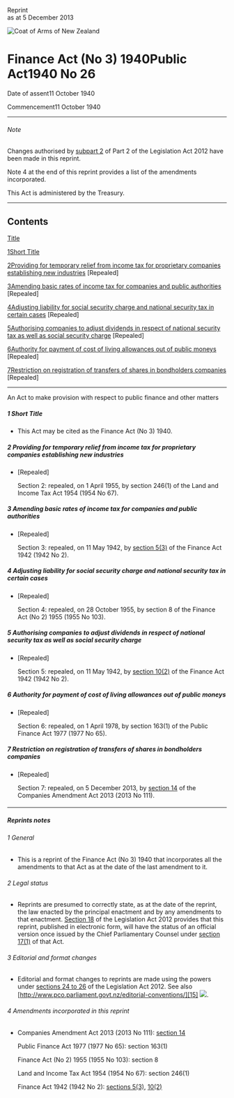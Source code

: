 Reprint  
as at 5 December 2013

![Coat of Arms of New Zealand](/images/leg-crest.jpg)

# Finance Act (No 3) 1940Public Act1940 No 26

Date of assent11 October 1940

Commencement11 October 1940

---

###### Note

Changes authorised by [subpart 2][0] of Part 2 of the Legislation Act 2012 have been made in this reprint.

Note 4 at the end of this reprint provides a list of the amendments incorporated.

This Act is administered by the Treasury.

---

## Contents

[Title][1]

[1][2][][2][Short Title][2]

[2][3][][3][Providing for temporary relief from income tax for proprietary companies establishing new industries][3] \[Repealed\]

[3][4][][4][Amending basic rates of income tax for companies and public authorities][4] \[Repealed\]

[4][5][][5][Adjusting liability for social security charge and national security tax in certain cases][5] \[Repealed\]

[5][6][][6][Authorising companies to adjust dividends in respect of national security tax as well as social security charge][6] \[Repealed\]

[6][7][][7][Authority for payment of cost of living allowances out of public moneys][7] \[Repealed\]

[7][8][][8][Restriction on registration of transfers of shares in bondholders companies][8] \[Repealed\]

---

An Act to make provision with respect to public finance and other matters

##### 1 Short Title
    
*   This Act may be cited as the Finance Act (No 3) 1940\.

##### 2 Providing for temporary relief from income tax for proprietary companies establishing new industries
    
*   \[Repealed\]
    
    Section 2: repealed, on 1 April 1955, by section 246(1) of the Land and Income Tax Act 1954 (1954 No 67).

##### 3 Amending basic rates of income tax for companies and public authorities
    
*   \[Repealed\]
    
    Section 3: repealed, on 11 May 1942, by [section 5(3)][9] of the Finance Act 1942 (1942 No 2).

##### 4 Adjusting liability for social security charge and national security tax in certain cases
    
*   \[Repealed\]
    
    Section 4: repealed, on 28 October 1955, by section 8 of the Finance Act (No 2) 1955 (1955 No 103).

##### 5 Authorising companies to adjust dividends in respect of national security tax as well as social security charge
    
*   \[Repealed\]
    
    Section 5: repealed, on 11 May 1942, by [section 10(2)][10] of the Finance Act 1942 (1942 No 2).

##### 6 Authority for payment of cost of living allowances out of public moneys
    
*   \[Repealed\]
    
    Section 6: repealed, on 1 April 1978, by section 163(1) of the Public Finance Act 1977 (1977 No 65).

##### 7 Restriction on registration of transfers of shares in bondholders companies
    
*   \[Repealed\]
    
    Section 7: repealed, on 5 December 2013, by [section 14][11] of the Companies Amendment Act 2013 (2013 No 111).

#### 

---

##### Reprints notes

###### 1 General
    
*   This is a reprint of the Finance Act (No 3) 1940 that incorporates all the amendments to that Act as at the date of the last amendment to it.

###### 2 Legal status
    
*   Reprints are presumed to correctly state, as at the date of the reprint, the law enacted by the principal enactment and by any amendments to that enactment. [Section 18][12] of the Legislation Act 2012 provides that this reprint, published in electronic form, will have the status of an official version once issued by the Chief Parliamentary Counsel under [section 17(1)][13] of that Act.

###### 3 Editorial and format changes
    
*   Editorial and format changes to reprints are made using the powers under [sections 24 to 26][14] of the Legislation Act 2012\. See also [http://www.pco.parliament.govt.nz/editorial-conventions/][15] ![](/images/external_link.gif).

###### 4 Amendments incorporated in this reprint
    
*   Companies Amendment Act 2013 (2013 No 111): [section 14][11]
    
    Public Finance Act 1977 (1977 No 65): section 163(1)
    
    Finance Act (No 2) 1955 (1955 No 103): section 8
    
    Land and Income Tax Act 1954 (1954 No 67): section 246(1)
    
    Finance Act 1942 (1942 No 2): [sections 5(3)][9], [10(2)][10]



[0]: http://www.legislation.govt.nz/act/public/1940/0026/latest/link.aspx?id=DLM2998524
[1]: http://www.legislation.govt.nz/act/public/1940/0026/latest/whole.html#DLM230178
[2]: http://www.legislation.govt.nz/act/public/1940/0026/latest/whole.html#DLM230180
[3]: http://www.legislation.govt.nz/act/public/1940/0026/latest/whole.html#DLM230181
[4]: http://www.legislation.govt.nz/act/public/1940/0026/latest/whole.html#DLM230182
[5]: http://www.legislation.govt.nz/act/public/1940/0026/latest/whole.html#DLM230183
[6]: http://www.legislation.govt.nz/act/public/1940/0026/latest/whole.html#DLM230184
[7]: http://www.legislation.govt.nz/act/public/1940/0026/latest/whole.html#DLM230185
[8]: http://www.legislation.govt.nz/act/public/1940/0026/latest/whole.html#DLM230186
[9]: http://www.legislation.govt.nz/act/public/1940/0026/latest/link.aspx?id=DLM97802
[10]: http://www.legislation.govt.nz/act/public/1940/0026/latest/link.aspx?id=DLM97810
[11]: http://www.legislation.govt.nz/act/public/1940/0026/latest/link.aspx?id=DLM5620822
[12]: http://www.legislation.govt.nz/act/public/1940/0026/latest/link.aspx?id=DLM2998516
[13]: http://www.legislation.govt.nz/act/public/1940/0026/latest/link.aspx?id=DLM2998515
[14]: http://www.legislation.govt.nz/act/public/1940/0026/latest/link.aspx?id=DLM2998532
[15]: http://www.pco.parliament.govt.nz/editorial-conventions/